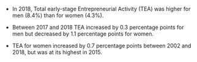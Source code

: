 * In 2018, Total early-stage Entrepreneurial Activity (TEA) was higher for men (8.4%) than for women (4.3%).

* Between 2017 and 2018 TEA increased by 0.3 percentage points for men but decreased by 1.1 percentage points for women.

* TEA for women increased by 0.7 percentage points between 2002 and 2018, but was at its highest in 2015.
